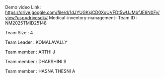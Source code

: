 Demo video Link:
https://drive.google.com/file/d/1dJYUGKsjCD0XoUVFDt5wUJMbfJE9N0Fy/view?usp=drivesdk# Medical-inventory-management-
Team ID : NM2025TMID25148

Team Size : 4

Team Leader : KOMALAVALLY

Team member : ARTHI J

Team member : DHARSHINI S

Team member : HASNA THESNI A

